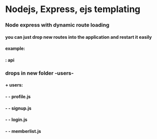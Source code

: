 # Nodejs, Express, ejs templating

### Node express with dynamic route loading
#### you can just drop new routes into the application and restart it easily

#### example:
####  : api

### drops in new folder -users-
####  + users: 
####  -   - profile.js
####  -   - signup.js
####  -   - login.js
####  -   - memberlist.js